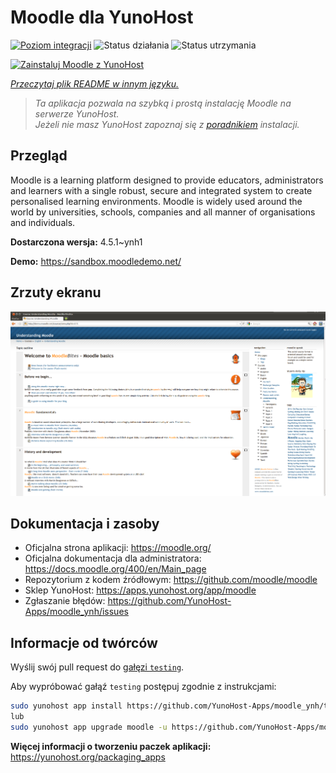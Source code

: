 <!--
To README zostało automatycznie wygenerowane przez <https://github.com/YunoHost/apps/tree/master/tools/readme_generator>
Nie powinno być ono edytowane ręcznie.
-->

# Moodle dla YunoHost

[![Poziom integracji](https://apps.yunohost.org/badge/integration/moodle)](https://ci-apps.yunohost.org/ci/apps/moodle/)
![Status działania](https://apps.yunohost.org/badge/state/moodle)
![Status utrzymania](https://apps.yunohost.org/badge/maintained/moodle)

[![Zainstaluj Moodle z YunoHost](https://install-app.yunohost.org/install-with-yunohost.svg)](https://install-app.yunohost.org/?app=moodle)

*[Przeczytaj plik README w innym języku.](./ALL_README.md)*

> *Ta aplikacja pozwala na szybką i prostą instalację Moodle na serwerze YunoHost.*  
> *Jeżeli nie masz YunoHost zapoznaj się z [poradnikiem](https://yunohost.org/install) instalacji.*

## Przegląd

Moodle is a learning platform designed to provide educators, administrators and learners with a single robust, secure and integrated system to create personalised learning environments. Moodle is widely used around the world by universities, schools, companies and all manner of organisations and individuals.


**Dostarczona wersja:** 4.5.1~ynh1

**Demo:** <https://sandbox.moodledemo.net/>

## Zrzuty ekranu

![Zrzut ekranu z Moodle](./doc/screenshots/Moodle_2.0_on_Firefox_4.0.png)

## Dokumentacja i zasoby

- Oficjalna strona aplikacji: <https://moodle.org/>
- Oficjalna dokumentacja dla administratora: <https://docs.moodle.org/400/en/Main_page>
- Repozytorium z kodem źródłowym: <https://github.com/moodle/moodle>
- Sklep YunoHost: <https://apps.yunohost.org/app/moodle>
- Zgłaszanie błędów: <https://github.com/YunoHost-Apps/moodle_ynh/issues>

## Informacje od twórców

Wyślij swój pull request do [gałęzi `testing`](https://github.com/YunoHost-Apps/moodle_ynh/tree/testing).

Aby wypróbować gałąź `testing` postępuj zgodnie z instrukcjami:

```bash
sudo yunohost app install https://github.com/YunoHost-Apps/moodle_ynh/tree/testing --debug
lub
sudo yunohost app upgrade moodle -u https://github.com/YunoHost-Apps/moodle_ynh/tree/testing --debug
```

**Więcej informacji o tworzeniu paczek aplikacji:** <https://yunohost.org/packaging_apps>
